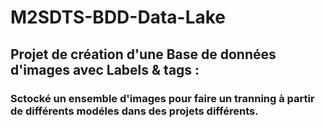 # M2SDTS-BDD-Data-Lake

## Projet de création d'une Base de données d'images avec Labels & tags :

### Sctocké un ensemble d'images pour faire un tranning à partir de différents modéles dans des projets différents.
